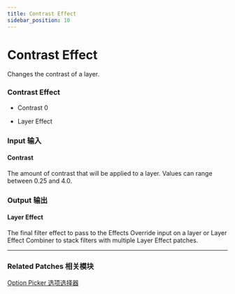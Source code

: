 ```yaml
---
title: Contrast Effect
sidebar_position: 10
---
```


# Contrast Effect

Changes the contrast of a layer.

<div className="patch-container">
    <div className="patch processor">
        <h3>Contrast Effect</h3>
        <ul className="inputs">
            <li>Contrast <span>0</span></li>
        </ul>
        <ul className="outputs">
            <li>Layer Effect </li>
        </ul>
    </div>
</div>

<div className="port-descriptions">
<div className="inputs">

### Input 输入

#### Contrast

The amount of contrast that will be applied to a layer. Values can range between 0.25 and 4.0.

</div>
<div className="outputs">

### Output 输出

#### Layer Effect

The final filter effect to pass to the Effects Override input on a layer or Layer Effect Combiner to stack filters with multiple Layer Effect patches.

</div>
</div>

------

### Related Patches 相关模块

[Option Picker 选项选择器](./../Utility/Option%20Picker.md)